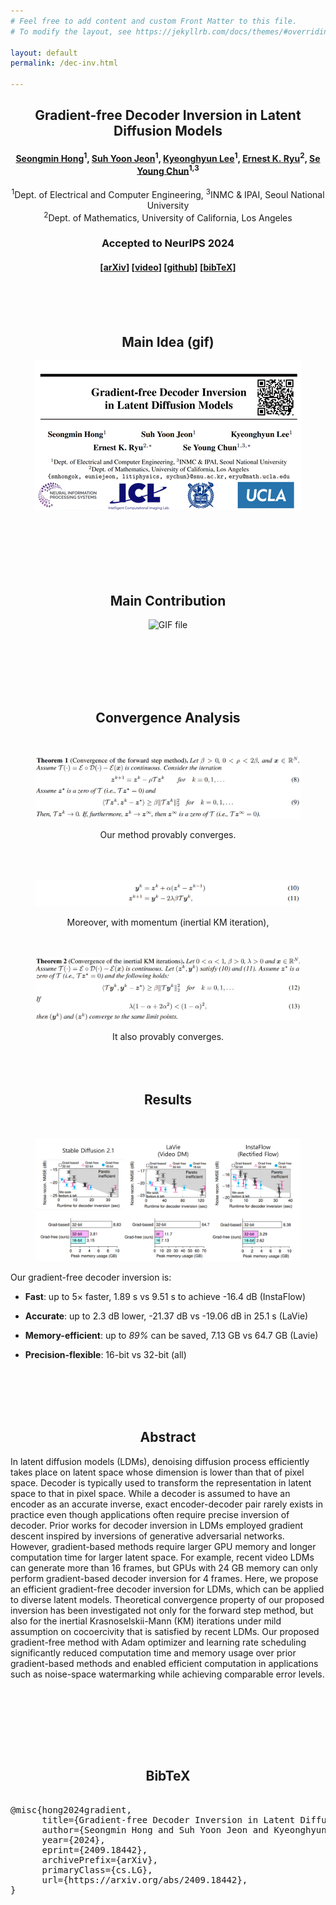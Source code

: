 ```yaml
---
# Feel free to add content and custom Front Matter to this file.
# To modify the layout, see https://jekyllrb.com/docs/themes/#overriding-theme-defaults

layout: default
permalink: /dec-inv.html

---
```


## <center>Gradient-free Decoder Inversion in Latent Diffusion Models</center>

#### <center> <a href="">Seongmin Hong</a><sup>1</sup>, <a href="https://www.linkedin.com/in/suhyoonjeon">Suh Yoon Jeon</a><sup>1</sup>, <a href="https://www.linkedin.com/in/khlee0192">Kyeonghyun Lee</a><sup>1</sup>, <a href="https://ernestryu.com/">Ernest K. Ryu</a><sup>2</sup>, <a href="https://icl.snu.ac.kr/pi">Se Young Chun</a><sup>1,3</sup></center>

<center>
<sup>1</sup>Dept. of Electrical and Computer Engineering, <sup>3</sup>INMC & IPAI, Seoul National University     
<br>
<sup>2</sup>Dept. of Mathematics, University of California, Los Angeles   
<br>
</center>


### <center>Accepted to <strong>NeurIPS 2024</strong> </center>



#### <center>[<a href="http://arxiv.org/abs/2409.18442">arXiv</a>] [<a href="https://recorder-v3.slideslive.com/#/share?share=94209&s=10070c25-7055-403c-bd99-5bfc52ab749d">video</a>] [<a href="https://github.com/smhongok/dec-inv">github</a>] [<a href="#bibtex">bibTeX</a>]</center>

<br>

<br>

<br>

## <center>Main Idea (gif)</center>

<p align="center">
    <img src="./files/hong2024decinv/dec-inv.gif" alt="GIF file">
</p>
<br><br><br><br><br>

## <center>Main Contribution</center>

<p align="center">
    <img src="./files/hong2024decinv/10p.gif" alt="GIF file">
</p>

<br><br><br><br><br>

## <center> Convergence Analysis </center>

<br>

<p align="center">
    <figure>
        <img src="./files/hong2024decinv/thm1.png" alt="GIF file" >
    </figure>
</p>

<center>Our method provably converges.</center>

<br>

<br>

<br>

<p align="center">
    <figure>
        <img src="./files/hong2024decinv/km.png" alt="png file" >
    </figure>
</p>

<center>Moreover, with momentum (inertial KM iteration),</center>

<br>

<br>

<p align="center">
    <figure>
        <img src="./files/hong2024decinv/thm2.png" alt="png file" >
    </figure>
</p>

<center>It also provably converges.</center>

<br>

<br>

<br>

## <center> Results </center>

<br>

<p align="center">
    <figure>
        <img src="./files/hong2024decinv/results.png" alt="png file" >
    </figure>
</p>

Our gradient-free decoder inversion is:

- **Fast**: up to 5× faster, 1.89 s vs 9.51 s to achieve -16.4 dB (InstaFlow) 

- **Accurate**: up to 2.3 dB lower, -21.37 dB vs -19.06 dB in 25.1 s (LaVie) 

- **Memory-efficient**: up to *89%* can be saved, 7.13 GB vs 64.7 GB (Lavie) 

- **Precision-flexible**: 16-bit vs 32-bit (all)

<br>

<br>

<br>

<br>

## <center>Abstract</center>

In latent diffusion models (LDMs), denoising diffusion process efficiently takes place on latent space whose dimension is lower than that of pixel space. Decoder is typically used to transform the representation in latent space to that in pixel space. While a decoder is assumed to have an encoder as an accurate inverse, exact encoder-decoder pair rarely exists in practice even though applications often require precise inversion of decoder. Prior works for decoder inversion in LDMs employed gradient descent inspired by inversions of generative adversarial networks. However, gradient-based methods require larger GPU memory and longer computation time for larger latent space. For example, recent video LDMs can generate more than 16 frames, but GPUs with 24 GB memory can only perform gradient-based decoder inversion for 4 frames. Here, we propose an efficient gradient-free decoder inversion for LDMs, which can be applied to diverse latent models. Theoretical convergence property of our proposed inversion has been investigated not only for the forward step method, but also for the inertial Krasnoselskii-Mann (KM) iterations under mild assumption on cocoercivity that is satisfied by recent LDMs. Our proposed gradient-free method with Adam optimizer and learning rate scheduling significantly reduced computation time and memory usage over prior gradient-based methods and enabled efficient computation in applications such as noise-space watermarking while achieving comparable error levels.



<br><br>

<br><br><br>



<a name="bibtex">

## <center>BibTeX</center>

<pre> 
@misc{hong2024gradient,
      title={Gradient-free Decoder Inversion in Latent Diffusion Models}, 
      author={Seongmin Hong and Suh Yoon Jeon and Kyeonghyun Lee and Ernest K. Ryu and Se Young Chun},
      year={2024},
      eprint={2409.18442},
      archivePrefix={arXiv},
      primaryClass={cs.LG},
      url={https://arxiv.org/abs/2409.18442}, 
}
</pre>
